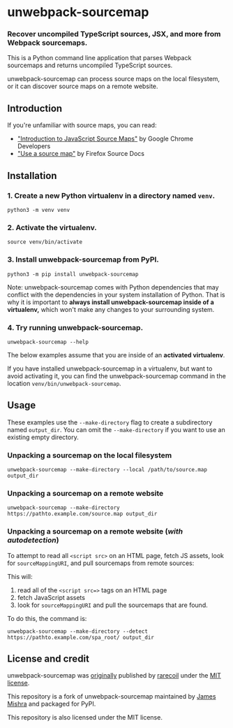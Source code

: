 # unwebpack-sourcemap

### Recover uncompiled TypeScript sources, JSX, and more from Webpack sourcemaps.

This is a Python command line application that parses Webpack sourcemaps and returns uncompiled TypeScript sources.

unwebpack-sourcemap can process source maps on the local filesystem, or it can discover source maps on a remote website.

## Introduction
If you're unfamiliar with source maps, you can read:
* ["Introduction to JavaScript Source Maps"][5] by Google Chrome Developers
* ["Use a source map"][6] by Firefox Source Docs

## Installation
### 1. Create a new Python virtualenv in a directory named `venv`.
```
python3 -m venv venv
```

### 2. Activate the virtualenv.
```
source venv/bin/activate
```

### 3. Install unwebpack-sourcemap from PyPI.
```
python3 -m pip install unwebpack-sourcemap
```
Note: unwebpack-sourcemap comes with Python dependencies that may conflict with the dependencies in your system installation of Python. That is why it is important to **always install unwebpack-sourcemap inside of a virtualenv,**
which won't make any changes to your surrounding system.

### 4. Try running unwebpack-sourcemap.
```
unwebpack-sourcemap --help
```

The below examples assume that you are inside of an **activated virtualenv**.

If you have installed unwebpack-sourcemap in a virtualenv, but want to avoid activating it, you can find the unwebpack-sourcemap command in the location `venv/bin/unwebpack-sourcemap`.

## Usage
These examples use the `--make-directory` flag to create a subdirectory named `output_dir`.
You can omit the `--make-directory` if you want to use an existing empty directory.

### Unpacking a sourcemap on the local filesystem
```
unwebpack-sourcemap --make-directory --local /path/to/source.map output_dir
```

### Unpacking a sourcemap on a remote website
```
unwebpack-sourcemap --make-directory https://pathto.example.com/source.map output_dir
```

### Unpacking a sourcemap on a remote website (*with autodetection*)
To attempt to read all `<script src>` on an HTML page, fetch JS assets, look for `sourceMappingURI`, and pull sourcemaps from remote sources:

This will:
1. read all of the `<script src=>` tags on an HTML page
2. fetch JavaScript assets
3. look for `sourceMappingURI` and pull the sourcemaps that are found.

To do this, the command is:
```
unwebpack-sourcemap --make-directory --detect https://pathto.example.com/spa_root/ output_dir
```

## License and credit
unwebpack-sourcemap was [originally][1] published by [rarecoil][2] under the [MIT license][3].

This repository is a fork of unwebpack-sourcemap maintained by [James Mishra][4] and packaged for PyPI.

This repository is also licensed under the MIT license.

[1]: https://github.com/rarecoil/unwebpack-sourcemap
[2]: https://github.com/rarecoil
[3]: https://github.com/rarecoil/unwebpack-sourcemap/blob/master/LICENSE
[4]: https://github.com/jamesmishra
[5]: https://developer.chrome.com/blog/sourcemaps/
[6]: https://firefox-source-docs.mozilla.org/devtools-user/debugger/how_to/use_a_source_map/index.html